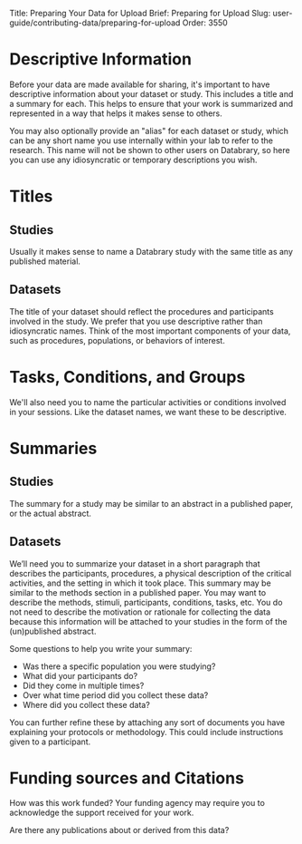 Title: Preparing Your Data for Upload
Brief: Preparing for Upload
Slug: user-guide/contributing-data/preparing-for-upload
Order: 3550

# Descriptive Information

Before your data are made available for sharing, it's important to have descriptive information about your dataset or study.
This includes a title and a summary for each.
This helps to ensure that your work is summarized and represented in a way that helps it makes sense to others.

You may also optionally provide an "alias" for each dataset or study, which can be any short name you use internally within your lab to refer to the research.
This name will not be shown to other users on Databrary, so here you can use any idiosyncratic or temporary descriptions you wish.

# Titles

## Studies

Usually it makes sense to name a Databrary study with the same title as any published material.

## Datasets

The title of your dataset should reflect the procedures and participants involved in the study.
We prefer that you use descriptive rather than idiosyncratic names.
Think of the most important components of your data, such as procedures, populations, or behaviors of interest.

# Tasks, Conditions, and Groups

We'll also need you to name the particular activities or conditions involved in your sessions.
Like the dataset names, we want these to be descriptive.

# Summaries

## Studies

The summary for a study may be similar to an abstract in a published paper, or the actual abstract. 

## Datasets

We’ll need you to summarize your dataset in a short paragraph that describes the participants, procedures, a physical description of the critical activities, and the setting in which it took place.
This summary may be similar to the methods section in a published paper.
You may want to describe the methods, stimuli, participants, conditions, tasks, etc.
You do not need to describe the motivation or rationale for collecting the data because this information will be attached to your studies in the form of the (un)published abstract.

Some questions to help you write your summary:

* Was there a specific population you were studying?
* What did your participants do?
* Did they come in multiple times?
* Over what time period did you collect these data?
* Where did you collect these data?

You can further refine these by attaching any sort of documents you have explaining your protocols or methodology.
This could include instructions given to a participant.

# Funding sources and Citations

How was this work funded? Your funding agency may require you to acknowledge the support received for your work.

Are there any publications about or derived from this data?

